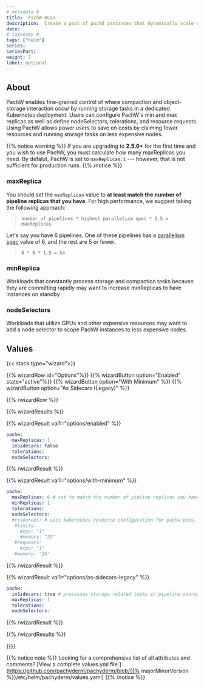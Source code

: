 ```yaml
---
# metadata # 
title:  PachW HCVs
description:  Create a pool of pachd instances that dynamically scale storage task handling. 
date: 
# taxonomy #
tags: ["helm"]
series:
seriesPart:
weight: 7
label: optional
--- 
```


## About

PachW enables fine-grained control of where compaction and object-storage interaction occur by running storage tasks in a dedicated Kubernetes deployment. Users can configure PachW's min and max replicas as well as define nodeSelectors, tolerations, and resource requests. Using PachW allows power users to save on costs by claiming fewer resources and running storage tasks on less expensive nodes.



{{% notice warning %}}
If you are upgrading to **2.5.0+** for the first time and you wish to use PachW, you must calculate how many maxReplicas you need. By defalut, PachW is set to `maxReplicas:1`  --- however, that is not sufficient for production runs.
{{% /notice %}}


### maxReplica
You should set the `maxReplicas` value to **at least match the number of pipeline replicas that you have**. For high performance, we suggest taking the following approach:

> `number of pipelines * highest parallelism spec * 1.5 = maxReplicas`

Let's say you have 6 pipelines. One of these pipelines has a [parallelism spec](../../pipeline-spec/parallelism) value of 6, and the rest are 5 or fewer. 

> `6 * 6 * 1.5 = 54`

### minReplica 

Workloads that constantly process storage and compaction tasks because they are committing rapidly may want to increase minReplicas to have instances on standby

### nodeSelectors

Workloads that utilize GPUs and other expensive resources may want to add a node selector to scope PachW instances to less expensive nodes.



## Values 

{{< stack type="wizard">}}

{{% wizardRow id="Options"%}}
{{% wizardButton option="Enabled"  state="active"%}}
{{% wizardButton option="With Minimum" %}}
{{% wizardButton option="As Sidecars (Legacy)"  %}}

{{% /wizardRow %}}

{{% wizardResults %}}

{{% wizardResult val1="options/enabled" %}}

```s
pachw:
  maxReplicas: 1
  inSidecars: false
  tolerations:
  nodeSelectors:
  ```

{{% /wizardResult %}}


{{% wizardResult val1="options/with-minimum" %}}
```s
pachw:
  maxReplicas: 6 # set to match the number of pipline replicas you have; sample formula: pipeline count * paralellism = target maxReplicas
  minReplicas: 1
  tolerations:
  nodeSelectors:
  #resources: # sets kubernetes resource configuration for pachw pods. If not defined, config from pachd is reused. We recommend defining resources when running pachw with a high value of maxReplicas (when formula is: target maxReplicas * 1.5).
   #limits:
     #cpu: "1"
     #memory: "2G"
   #requests:
     #cpu: "1"
   #memory: "2G"
```

{{% /wizardResult %}}

{{% wizardResult val1="options/as-sidecars-legacy" %}}
```s
pachw:
  inSidecars: true # processes storage related tasks in pipeline storage sidecars like version 2.4.2 or less.
  maxReplicas: 1
  tolerations:
  nodeSelectors:
```

{{% /wizardResult %}}

{{% /wizardResults %}}

{{</stack >}}

{{% notice note %}}
Looking for a comprehensive list of all attributes and comments? [View a complete values.yml file.](https://github.com/pachyderm/pachyderm/blob/{{% majorMinorVersion %}}/etc/helm/pachyderm/values.yaml)
{{% /notice %}}